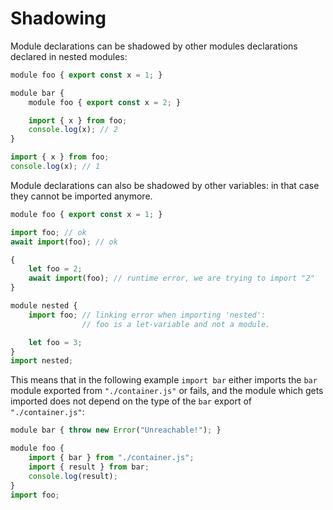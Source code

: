 # Shadowing

Module declarations can be shadowed by other modules declarations declared in nested modules:

```js
module foo { export const x = 1; }

module bar {
    module foo { export const x = 2; }

    import { x } from foo;
    console.log(x); // 2
}

import { x } from foo;
console.log(x); // 1
```

Module declarations can also be shadowed by other variables: in that case they cannot be imported anymore.

```js
module foo { export const x = 1; }

import foo; // ok
await import(foo); // ok

{
    let foo = 2;
    await import(foo); // runtime error, we are trying to import "2"
}

module nested {
    import foo; // linking error when importing 'nested':
                // foo is a let-variable and not a module.

    let foo = 3;
}
import nested;
```

This means that in the following example `import bar` either imports the `bar` module exported from `"./container.js"` or fails, and the module which gets imported does not depend on the type of the `bar` export of `"./container.js"`:

```js
module bar { throw new Error("Unreachable!"); }

module foo {
    import { bar } from "./container.js";
    import { result } from bar;
    console.log(result);
}
import foo;
```
